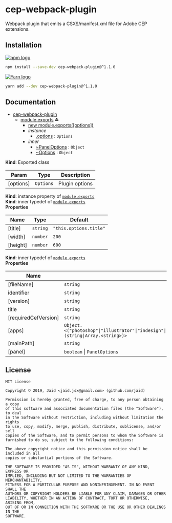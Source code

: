 # cep-webpack-plugin


Webpack plugin that emits a CSXS/manifest.xml file for Adobe CEP extensions.

## Installation
<a href='https://npmjs.com/package/cep-webpack-plugin'><img alt='npm logo' src='https://github.com/Jaid/action-readme/raw/master/images/base-assets/npm.png'/></a>
```bash
npm install --save-dev cep-webpack-plugin@^1.1.0
```
<a href='https://yarnpkg.com/package/cep-webpack-plugin'><img alt='Yarn logo' src='https://github.com/Jaid/action-readme/raw/master/images/base-assets/yarn.png'/></a>
```bash
yarn add --dev cep-webpack-plugin@^1.1.0
```



## Documentation

* [cep-webpack-plugin](#module_cep-webpack-plugin)
    * [module.exports](#exp_module_cep-webpack-plugin--module.exports) ⏏
        * [new module.exports([options])](#new_module_cep-webpack-plugin--module.exports_new)
        * _instance_
            * [.options](#module_cep-webpack-plugin--module.exports+options) : <code>Options</code>
        * _inner_
            * [~PanelOptions](#module_cep-webpack-plugin--module.exports..PanelOptions) : <code>Object</code>
            * [~Options](#module_cep-webpack-plugin--module.exports..Options) : <code>Object</code>

**Kind**: Exported class  

| Param | Type | Description |
| --- | --- | --- |
| [options] | <code>Options</code> | Plugin options |

**Kind**: instance property of [<code>module.exports</code>](#exp_module_cep-webpack-plugin--module.exports)  
**Kind**: inner typedef of [<code>module.exports</code>](#exp_module_cep-webpack-plugin--module.exports)  
**Properties**

| Name | Type | Default |
| --- | --- | --- |
| [title] | <code>string</code> | <code>&quot;this.options.title&quot;</code> | 
| [width] | <code>number</code> | <code>200</code> | 
| [height] | <code>number</code> | <code>600</code> | 

**Kind**: inner typedef of [<code>module.exports</code>](#exp_module_cep-webpack-plugin--module.exports)  
**Properties**

| Name | Type | Default |
| --- | --- | --- |
| [fileName] | <code>string</code> | <code>&quot;CSXS/manifest.xml&quot;</code> | 
| identifier | <code>string</code> |  | 
| [version] | <code>string</code> | <code>&quot;1.0.0&quot;</code> | 
| title | <code>string</code> |  | 
| [requiredCefVersion] | <code>string</code> | <code>&quot;5.0&quot;</code> | 
| [apps] | <code>Object.&lt;(&quot;photoshop&quot;\|&quot;illustrator&quot;\|&quot;indesign&quot;\|&quot;incopy&quot;\|&quot;premierePro&quot;\|&quot;prelude&quot;\|&quot;afterEffects&quot;\|&quot;animate&quot;\|&quot;audition&quot;\|&quot;dreamweaver&quot;\|&quot;muse&quot;\|&quot;bridge&quot;\|&quot;rush&quot;), (string\|Array.&lt;string&gt;)&gt;</code> | <code>{photoshop: &quot;20.0&quot;}</code> | 
| [mainPath] | <code>string</code> | <code>&quot;./index.html&quot;</code> | 
| [panel] | <code>boolean</code> \| <code>PanelOptions</code> | <code>false</code> | 



## License
```text
MIT License

Copyright © 2019, Jaid <jaid.jsx@gmail.com> (github.com/jaid)

Permission is hereby granted, free of charge, to any person obtaining a copy
of this software and associated documentation files (the "Software"), to deal
in the Software without restriction, including without limitation the rights
to use, copy, modify, merge, publish, distribute, sublicense, and/or sell
copies of the Software, and to permit persons to whom the Software is
furnished to do so, subject to the following conditions:

The above copyright notice and this permission notice shall be included in all
copies or substantial portions of the Software.

THE SOFTWARE IS PROVIDED "AS IS", WITHOUT WARRANTY OF ANY KIND, EXPRESS OR
IMPLIED, INCLUDING BUT NOT LIMITED TO THE WARRANTIES OF MERCHANTABILITY,
FITNESS FOR A PARTICULAR PURPOSE AND NONINFRINGEMENT. IN NO EVENT SHALL THE
AUTHORS OR COPYRIGHT HOLDERS BE LIABLE FOR ANY CLAIM, DAMAGES OR OTHER
LIABILITY, WHETHER IN AN ACTION OF CONTRACT, TORT OR OTHERWISE, ARISING FROM,
OUT OF OR IN CONNECTION WITH THE SOFTWARE OR THE USE OR OTHER DEALINGS IN THE
SOFTWARE.
```
